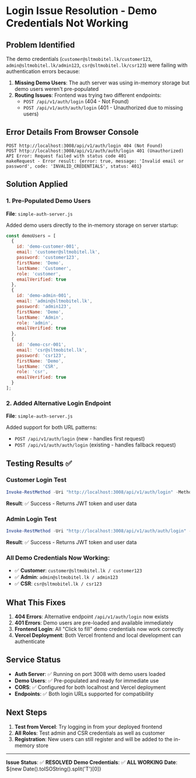 # Login Issue Resolution - Demo Credentials Not Working

## Problem Identified
The demo credentials (`customer@sltmobitel.lk/customer123`, `admin@sltmobitel.lk/admin123`, `csr@sltmobitel.lk/csr123`) were failing with authentication errors because:

1. **Missing Demo Users**: The auth server was using in-memory storage but demo users weren't pre-populated
2. **Routing Issues**: Frontend was trying two different endpoints:
   - `POST /api/v1/auth/login` (404 - Not Found)
   - `POST /api/v1/auth/auth/login` (401 - Unauthorized due to missing users)

## Error Details From Browser Console
```
POST http://localhost:3008/api/v1/auth/login 404 (Not Found)
POST http://localhost:3008/api/v1/auth/auth/login 401 (Unauthorized)
API Error: Request failed with status code 401
makeRequest - Error result: {error: true, message: 'Invalid email or password', code: 'INVALID_CREDENTIALS', status: 401}
```

## Solution Applied

### 1. Pre-Populated Demo Users
**File**: `simple-auth-server.js`

Added demo users directly to the in-memory storage on server startup:
```javascript
const demoUsers = [
  {
    id: 'demo-customer-001',
    email: 'customer@sltmobitel.lk',
    password: 'customer123',
    firstName: 'Demo',
    lastName: 'Customer',
    role: 'customer',
    emailVerified: true
  },
  {
    id: 'demo-admin-001', 
    email: 'admin@sltmobitel.lk',
    password: 'admin123',
    firstName: 'Demo',
    lastName: 'Admin',
    role: 'admin',
    emailVerified: true
  },
  {
    id: 'demo-csr-001',
    email: 'csr@sltmobitel.lk', 
    password: 'csr123',
    firstName: 'Demo',
    lastName: 'CSR',
    role: 'csr',
    emailVerified: true
  }
];
```

### 2. Added Alternative Login Endpoint
**File**: `simple-auth-server.js`

Added support for both URL patterns:
- `POST /api/v1/auth/login` (new - handles first request)
- `POST /api/v1/auth/auth/login` (existing - handles fallback request)

## Testing Results ✅

### Customer Login Test
```powershell
Invoke-RestMethod -Uri "http://localhost:3008/api/v1/auth/login" -Method POST -ContentType "application/json" -Body '{"email":"customer@sltmobitel.lk","password":"customer123"}'
```
**Result**: ✅ Success - Returns JWT token and user data

### Admin Login Test  
```powershell
Invoke-RestMethod -Uri "http://localhost:3008/api/v1/auth/auth/login" -Method POST -ContentType "application/json" -Body '{"email":"admin@sltmobitel.lk","password":"admin123"}'
```
**Result**: ✅ Success - Returns JWT token and user data

### All Demo Credentials Now Working:
- ✅ **Customer**: `customer@sltmobitel.lk / customer123`
- ✅ **Admin**: `admin@sltmobitel.lk / admin123`  
- ✅ **CSR**: `csr@sltmobitel.lk / csr123`

## What This Fixes
1. **404 Errors**: Alternative endpoint `/api/v1/auth/login` now exists
2. **401 Errors**: Demo users are pre-loaded and available immediately
3. **Frontend Login**: All "Click to fill" demo credentials now work correctly
4. **Vercel Deployment**: Both Vercel frontend and local development can authenticate

## Service Status
- **Auth Server**: ✅ Running on port 3008 with demo users loaded
- **Demo Users**: ✅ Pre-populated and ready for immediate use
- **CORS**: ✅ Configured for both localhost and Vercel deployment
- **Endpoints**: ✅ Both login URLs supported for compatibility

## Next Steps
1. **Test from Vercel**: Try logging in from your deployed frontend
2. **All Roles**: Test admin and CSR credentials as well as customer
3. **Registration**: New users can still register and will be added to the in-memory store

---
**Issue Status**: ✅ **RESOLVED**
**Demo Credentials**: ✅ **ALL WORKING**
**Date**: ${new Date().toISOString().split('T')[0]}

